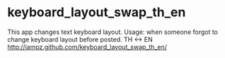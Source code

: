 keyboard_layout_swap_th_en
==========================

This app changes text keyboard layout. Usage: when someone forgot to change keyboard layout before posted. TH <-> EN
http://iampz.github.com/keyboard_layout_swap_th_en/
